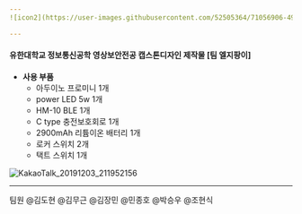 ```yaml
---
![icon2](https://user-images.githubusercontent.com/52505364/71056906-49819580-219e-11ea-9347-14a267a92df1.png)

---
```


#### 유한대학교 정보통신공학 영상보안전공 캡스톤디자인 제작물 [팀 엘지팡이]

- __사용 부품__
  - 아두이노 프로미니 1개
  - power LED 5w 1개
  - HM-10 BLE 1개
  - C type 충전보호회로 1개
  - 2900mAh 리튬이온 배터리 1개
  - 로커 스위치 2개
  - 택트 스위치 1개

![KakaoTalk_20191203_211952156](https://user-images.githubusercontent.com/52505364/71057096-daf10780-219e-11ea-9858-49a745c0b07e.png)

---


팀원
@김도현
@김무근
@김장민
@민종호
@박승우
@조현식
